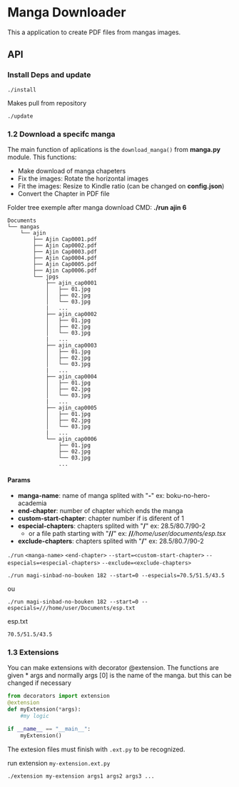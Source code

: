 # Manga Downloader

This a application to create PDF files from mangas images.

## API

### Install Deps and update

```
./install
```


Makes pull from repository
```
./update
```

### 1.2 Download a specifc manga

The main function of aplications is the `download_manga()` from __manga.py__ module. This functions:

* Make download of manga chapeters
* Fix the images: Rotate the horizontal images
* Fit the images: Resize to Kindle ratio (can be changed on __config.json__)
* Convert the Chapter in PDF file

Folder tree exemple after manga download
CMD: __./run ajin 6__

```
Documents
└── mangas
    └── ajin
        ├── Ajin Cap0001.pdf
        ├── Ajin Cap0002.pdf
        ├── Ajin Cap0003.pdf
        ├── Ajin Cap0004.pdf
        ├── Ajin Cap0005.pdf
        ├── Ajin Cap0006.pdf
        └── jpgs
            ├── ajin_cap0001
            │   ├── 01.jpg
            │   ├── 02.jpg
            │   └── 03.jpg
            |   ... 
            ├── ajin_cap0002
            │   ├── 01.jpg
            │   ├── 02.jpg
            │   └── 03.jpg
            |   ... 
            ├── ajin_cap0003
            │   ├── 01.jpg
            │   ├── 02.jpg
            │   └── 03.jpg
            |   ... 
            ├── ajin_cap0004
            │   ├── 01.jpg
            │   ├── 02.jpg
            │   └── 03.jpg
            |   ... 
            ├── ajin_cap0005
            │   ├── 01.jpg
            │   ├── 02.jpg
            │   └── 03.jpg
            |   ... 
            └── ajin_cap0006
                ├── 01.jpg
                ├── 02.jpg
                └── 03.jpg
                ... 

```


#### Params

* __manga-name__: name of manga splited with "__-__"  ex: boku-no-hero-academia
* __end-chapter__: number of chapter which ends the manga
* __custom-start-chapter__: chapter number if is diferent of 1
* __especial-chapters__: chapters splited with "__/__" ex: 28.5/80.7/90-2 
    * or a file path starting  with "__//__" ex: __//___/home/user/documents/esp.tsx_
* __exclude-chapters__: chapters splited with "__/__" ex: 28.5/80.7/90-2 


`./run` `<manga-name>` `<end-chapter>` `--start=<custom-start-chapter>` `--especials=<especial-chapters>` `--exclude=<exclude-chapters>`

```shell
./run magi-sinbad-no-bouken 182 --start=0 --especials=70.5/51.5/43.5
```
ou
```shell
./run magi-sinbad-no-bouken 182 --start=0 --especials=///home/user/Documents/esp.txt
```

esp.txt
```
70.5/51.5/43.5
```

### 1.3 Extensions

You can make extensions with decorator @extension. The functions are given * args and normally args [0] is the name of the manga. but this can be changed if necessary

```python
from decorators import extension
@extension
def myExtension(*args):
    #my logic

if __name__ == "__main__":
    myExtension()


```

The extesion files must finish with `.ext.py` to be recognized.

run extension `my-extension.ext.py`
```
./extension my-extension args1 args2 args3 ...
```